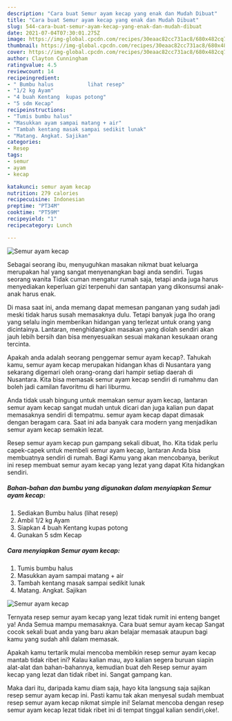 ```yaml
---
description: "Cara buat Semur ayam kecap yang enak dan Mudah Dibuat"
title: "Cara buat Semur ayam kecap yang enak dan Mudah Dibuat"
slug: 544-cara-buat-semur-ayam-kecap-yang-enak-dan-mudah-dibuat
date: 2021-07-04T07:30:01.275Z
image: https://img-global.cpcdn.com/recipes/30eaac82cc731ac8/680x482cq70/semur-ayam-kecap-foto-resep-utama.jpg
thumbnail: https://img-global.cpcdn.com/recipes/30eaac82cc731ac8/680x482cq70/semur-ayam-kecap-foto-resep-utama.jpg
cover: https://img-global.cpcdn.com/recipes/30eaac82cc731ac8/680x482cq70/semur-ayam-kecap-foto-resep-utama.jpg
author: Clayton Cunningham
ratingvalue: 4.5
reviewcount: 14
recipeingredient:
- " Bumbu halus           lihat resep"
- "1/2 kg Ayam"
- "4 buah Kentang  kupas potong"
- "5 sdm Kecap"
recipeinstructions:
- "Tumis bumbu halus"
- "Masukkan ayam sampai matang + air"
- "Tambah kentang masak sampai sedikit lunak"
- "Matang. Angkat. Sajikan"
categories:
- Resep
tags:
- semur
- ayam
- kecap

katakunci: semur ayam kecap 
nutrition: 279 calories
recipecuisine: Indonesian
preptime: "PT34M"
cooktime: "PT59M"
recipeyield: "1"
recipecategory: Lunch

---
```



![Semur ayam kecap](https://img-global.cpcdn.com/recipes/30eaac82cc731ac8/680x482cq70/semur-ayam-kecap-foto-resep-utama.jpg)

Sebagai seorang ibu, menyuguhkan masakan nikmat buat keluarga merupakan hal yang sangat menyenangkan bagi anda sendiri. Tugas seorang  wanita Tidak cuman mengatur rumah saja, tetapi anda juga harus menyediakan keperluan gizi terpenuhi dan santapan yang dikonsumsi anak-anak harus enak.

Di masa  saat ini, anda memang dapat memesan panganan yang sudah jadi meski tidak harus susah memasaknya dulu. Tetapi banyak juga lho orang yang selalu ingin memberikan hidangan yang terlezat untuk orang yang dicintainya. Lantaran, menghidangkan masakan yang diolah sendiri akan jauh lebih bersih dan bisa menyesuaikan sesuai makanan kesukaan orang tercinta. 



Apakah anda adalah seorang penggemar semur ayam kecap?. Tahukah kamu, semur ayam kecap merupakan hidangan khas di Nusantara yang sekarang digemari oleh orang-orang dari hampir setiap daerah di Nusantara. Kita bisa memasak semur ayam kecap sendiri di rumahmu dan boleh jadi camilan favoritmu di hari liburmu.

Anda tidak usah bingung untuk memakan semur ayam kecap, lantaran semur ayam kecap sangat mudah untuk dicari dan juga kalian pun dapat memasaknya sendiri di tempatmu. semur ayam kecap dapat dimasak dengan beragam cara. Saat ini ada banyak cara modern yang menjadikan semur ayam kecap semakin lezat.

Resep semur ayam kecap pun gampang sekali dibuat, lho. Kita tidak perlu capek-capek untuk membeli semur ayam kecap, lantaran Anda bisa membuatnya sendiri di rumah. Bagi Kamu yang akan mencobanya, berikut ini resep membuat semur ayam kecap yang lezat yang dapat Kita hidangkan sendiri.

<!--inarticleads1-->

##### Bahan-bahan dan bumbu yang digunakan dalam menyiapkan Semur ayam kecap:

1. Sediakan  Bumbu halus           (lihat resep)
1. Ambil 1/2 kg Ayam
1. Siapkan 4 buah Kentang  kupas potong
1. Gunakan 5 sdm Kecap




<!--inarticleads2-->

##### Cara menyiapkan Semur ayam kecap:

1. Tumis bumbu halus
1. Masukkan ayam sampai matang + air
1. Tambah kentang masak sampai sedikit lunak
1. Matang. Angkat. Sajikan
<img src="https://img-global.cpcdn.com/steps/d8c4bcd1c4b60aed/160x128cq70/semur-ayam-kecap-langkah-memasak-4-foto.jpg" alt="Semur ayam kecap">



Ternyata resep semur ayam kecap yang lezat tidak rumit ini enteng banget ya! Anda Semua mampu memasaknya. Cara buat semur ayam kecap Sangat cocok sekali buat anda yang baru akan belajar memasak ataupun bagi kamu yang sudah ahli dalam memasak.

Apakah kamu tertarik mulai mencoba membikin resep semur ayam kecap mantab tidak ribet ini? Kalau kalian mau, ayo kalian segera buruan siapin alat-alat dan bahan-bahannya, kemudian buat deh Resep semur ayam kecap yang lezat dan tidak ribet ini. Sangat gampang kan. 

Maka dari itu, daripada kamu diam saja, hayo kita langsung saja sajikan resep semur ayam kecap ini. Pasti kamu tak akan menyesal sudah membuat resep semur ayam kecap nikmat simple ini! Selamat mencoba dengan resep semur ayam kecap lezat tidak ribet ini di tempat tinggal kalian sendiri,oke!.

